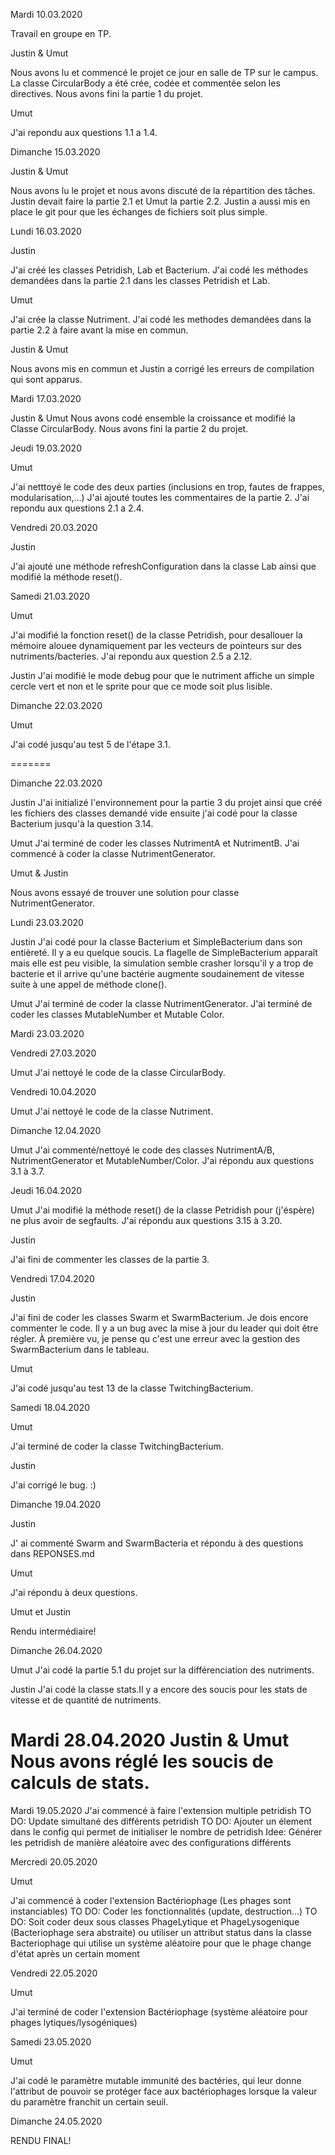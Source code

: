 Mardi 10.03.2020

Travail en groupe en TP.

Justin & Umut

Nous avons lu et commencé le projet ce jour en salle de TP sur le campus.
La classe CircularBody a été crée, codée et commentée selon les directives.
Nous avons fini la partie 1 du projet.

Umut

J'ai repondu aux questions 1.1 a 1.4.

Dimanche 15.03.2020

Justin & Umut

Nous avons lu le projet et nous avons discuté de la répartition des tâches.
Justin devait faire la partie 2.1 et Umut la partie 2.2.
Justin a aussi mis en place le git pour que les échanges de fichiers soit plus simple.

Lundi 16.03.2020

Justin

J'ai créé les classes Petridish, Lab et Bacterium.
J'ai codé les méthodes demandées dans la partie 2.1 dans les classes Petridish et Lab.

Umut

J'ai crée la classe Nutriment.
J'ai codé les methodes demandées dans la partie 2.2 à faire avant la mise en commun.

Justin & Umut

Nous avons mis en commun et Justin a corrigé les erreurs de compilation qui
sont apparus.

Mardi 17.03.2020

Justin & Umut
Nous avons codé ensemble la croissance et modifié la Classe CircularBody.
Nous avons fini la partie 2 du projet.

Jeudi 19.03.2020

Umut

J'ai netttoyé le code des deux parties (inclusions en trop, fautes de frappes, modularisation,...)
J'ai ajouté toutes les commentaires de la partie 2.
J'ai repondu aux questions 2.1 a 2.4.


Vendredi 20.03.2020

Justin 

J'ai ajouté une méthode refreshConfiguration dans la classe Lab ainsi que
modifié la méthode reset().

Samedi 21.03.2020

Umut

J'ai modifié la fonction reset() de la classe Petridish, pour desallouer
la mémoire alouee dynamiquement par les vecteurs de pointeurs sur des nutriments/bacteries.
J'ai repondu aux question 2.5 a 2.12.

Justin
J'ai modifié le mode debug pour que le nutriment affiche un simple cercle vert
et non et le sprite pour que ce mode soit plus lisible.


Dimanche 22.03.2020

Umut

J'ai codé jusqu'au test 5 de l'étape 3.1.

=======

Dimanche 22.03.2020

Justin
J'ai initializé l'environnement pour la partie 3 du projet ainsi que créé les 
fichiers des classes demandé vide ensuite j'ai codé pour la classe Bacterium jusqu'à la question 3.14.

Umut
J'ai terminé de coder les classes NutrimentA et NutrimentB.
J'ai commencé à coder la classe NutrimentGenerator.

Umut & Justin

Nous avons essayé de trouver une solution pour classe NutrimentGenerator.

Lundi 23.03.2020

Justin
J'ai codé pour la classe Bacterium et SimpleBacterium dans son entièreté.
Il y a eu quelque soucis. La flagelle de SimpleBacterium apparaît mais elle
est peu visible, la simulation semble crasher lorsqu'il y a trop de bacterie
et il arrive qu'une bactérie augmente soudainement de vitesse suite à une
appel de méthode clone().

Umut
J'ai terminé de coder la classe NutrimentGenerator.
J'ai terminé de coder les classes MutableNumber et Mutable Color.

Mardi 23.03.2020

Vendredi 27.03.2020

Umut
J'ai nettoyé le code de la classe CircularBody.

Vendredi 10.04.2020

Umut
J'ai nettoyé le code de la classe Nutriment.

Dimanche 12.04.2020

Umut
J'ai commenté/nettoyé le code des classes NutrimentA/B, NutrimentGenerator et MutableNumber/Color.
J'ai répondu aux questions 3.1 à 3.7.

Jeudi 16.04.2020

Umut
J'ai modifié la méthode reset() de la classe Petridish pour (j'éspère) ne plus avoir de segfaults.
J'ai répondu aux questions 3.15 à 3.20.

Justin

J'ai fini de commenter les classes de la partie 3.

Vendredi 17.04.2020

Justin

J'ai fini de coder les classes Swarm et SwarmBacterium. Je dois encore commenter
le code.
Il y a un bug avec la mise à jour du leader qui doit être régler.
À première vu, je pense qu c'est une erreur avec la gestion des SwarmBacterium
dans le tableau.

Umut

J'ai codé jusqu'au test 13 de la classe TwitchingBacterium.

Samedi 18.04.2020

Umut

J'ai terminé de coder la classe TwitchingBacterium.

Justin 

J'ai corrigé le bug. :)


Dimanche 19.04.2020

Justin

J' ai commenté Swarm and SwarmBacteria et répondu à des questions dans REPONSES.md

Umut

J'ai répondu à deux questions.

Umut et Justin

Rendu intermédiaire!

Dimanche 26.04.2020

Umut
J'ai codé la partie 5.1 du projet sur la différenciation des nutriments.

Justin 
J'ai codé la classe stats.Il y a encore des soucis pour les stats de vitesse et de quantité de nutriments.

Mardi 28.04.2020
Justin & Umut
Nous avons réglé les soucis de calculs de stats. 
=======

Mardi 19.05.2020
J'ai commencé à faire l'extension multiple petridish
TO DO: Update simultané des différents petridish
TO DO: Ajouter un élement dans le config qui permet de initialiser le nombre
de petridish
Idee: Générer les petridish de manière aléatoire avec des configurations 
différents

Mercredi 20.05.2020

Umut

J'ai commencé à coder l'extension Bactériophage (Les phages sont instanciables)
TO DO: Coder les fonctionnalités (update, destruction...)
TO DO: Soit coder deux sous classes PhageLytique et PhageLysogenique (Bacteriophage sera abstraite) ou utiliser un attribut status dans la classe Bacteriophage qui utilise un système aléatoire pour que le phage change d'état après un certain moment

Vendredi 22.05.2020

Umut

J'ai terminé de coder l'extension Bactériophage (système aléatoire pour phages lytiques/lysogéniques)

Samedi 23.05.2020

Umut

J'ai codé le paramètre mutable immunité des bactéries, qui leur donne l'attribut de pouvoir se protéger face aux bactériophages lorsque la valeur du paramètre franchit un certain seuil.

Dimanche 24.05.2020

RENDU FINAL!
